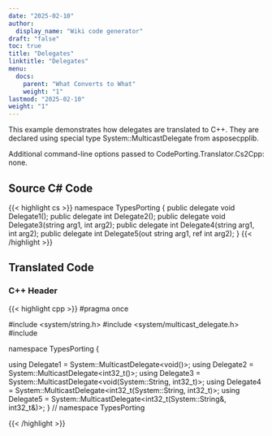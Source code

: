 ```yaml
---
date: "2025-02-10"
author:
  display_name: "Wiki code generator"
draft: "false"
toc: true
title: "Delegates"
linktitle: "Delegates"
menu:
  docs:
    parent: "What Converts to What"
    weight: "1"
lastmod: "2025-02-10"
weight: "1"
---
```


This example demonstrates how delegates are translated to C++. They are declared using special type System::MulticastDelegate<T> from asposecpplib.

Additional command-line options passed to CodePorting.Translator.Cs2Cpp: none.

## Source C# Code ##

{{< highlight cs >}}
namespace TypesPorting
{
    public delegate void Delegate1();
    public delegate int Delegate2();
    public delegate void Delegate3(string arg1, int arg2);
    public delegate int Delegate4(string arg1, int arg2);
    public delegate int Delegate5(out string arg1, ref int arg2);
}
{{< /highlight >}}

## Translated Code ##

### C++ Header ###

{{< highlight cpp >}}
#pragma once

#include <system/string.h>
#include <system/multicast_delegate.h>
#include <cstdint>

namespace TypesPorting {

using Delegate1 = System::MulticastDelegate<void()>;
using Delegate2 = System::MulticastDelegate<int32_t()>;
using Delegate3 = System::MulticastDelegate<void(System::String, int32_t)>;
using Delegate4 = System::MulticastDelegate<int32_t(System::String, int32_t)>;
using Delegate5 = System::MulticastDelegate<int32_t(System::String&, int32_t&)>;
} // namespace TypesPorting



{{< /highlight >}}
